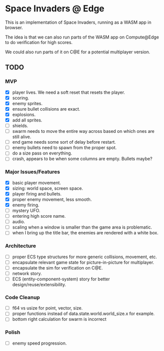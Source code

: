 # Space Invaders @ Edge

This is an implementation of Space Invaders, running as a WASM app in browser.

The idea is that we can also run parts of the WASM app on Compute@Edge to do verification for high scores.

We could also run parts of it on C@E for a potential multiplayer version.

## TODO

### MVP

- [X] player lives. We need a soft reset that resets the player.
- [X] scoring.
- [X] enemy sprites.
- [X] ensure bullet collisions are exact.
- [X] explosions.
- [X] add all sprites.
- [ ] shields.
- [ ] swarm needs to move the entire way across based on which ones are still alive.
- [ ] end game needs some sort of delay before restart.
- [ ] enemy bullets need to spawn from the proper spot.
- [ ] do a size pass on everything.
- [ ] crash, appears to be when some columns are empty. Bullets maybe?

### Major Issues/Features

- [X] basic player movement.
- [X] sizing: world space, screen space.
- [X] player firing and bullets.
- [X] proper enemy movement, less smooth.
- [X] enemy firing.
- [ ] mystery UFO.
- [ ] entering high score name.
- [ ] audio.
- [ ] scaling when a window is smaller than the game area is problematic.
- [ ] when I bring up the title bar, the enemies are rendered with a white box.

### Architecture

- [ ] proper ECS type structures for more generic collisions, movement, etc.
- [ ] encapsulate relevant game state for picture-in-picture for multiplayer.
- [ ] encapsulate the sim for verification on C@E.
- [ ] network story.
- [ ] ECS (entity-component-system) story for better design/reuse/extensibility.

### Code Cleanup
- [ ] f64 vs usize for point, vector, size.
- [ ] proper functions instead of data.state.world.world_size.x for example.
- [ ] bottom right calculation for swarm is incorrect

### Polish

- [ ] enemy speed progression.